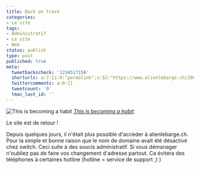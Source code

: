 ```yaml
---
title: Back on track
categories:
- Le site
tags:
- Administratif
- Le site
- Web
status: publish
type: post
published: true
meta:
  tweetbackscheck: '1234517156'
  shorturls: a:7:{s:9:"permalink";s:52:"https://www.alienlebarge.ch/2007/10/01/back-on-track/";s:7:"tinyurl";s:25:"https://tinyurl.com/b6ln4j";s:4:"isgd";s:17:"https://is.gd/iIRh";s:5:"bitly";s:18:"https://bit.ly/WGQZ";s:5:"snipr";s:22:"https://snipr.com/bgm11";s:5:"snurl";s:22:"https://snurl.com/bgm11";s:7:"snipurl";s:24:"https://snipurl.com/bgm11";}
  twittercomments: a:0:{}
  tweetcount: '0'
  tmac_last_id: ''
---
```

 <img src="https://farm1.static.flickr.com/116/302579586_5833ae38fb.jpg" alt="This is becoming a habit" />
<em><a href="https://www.flickr.com/photos/stevacek/302579586/" title="photo sharing">This is becoming a habit</a></em>

<em><a href="https://www.flickr.com/photos/stevacek/302579586/" title="photo sharing"></a></em>Le site est de retour !

Depuis quelques jours, il n'était plus possible d'accèder à alienlebarge.ch. Pour la simple et bonne raison que le nom de domaine avait été désactivé chez switch. Ceci suite à des soucis administratif.
Si vous démanager n'oubliez pas de faire vos changement d'adresse partout. Ca évitera des téléphones à certaines hotline (hotline = service de support ;) )
